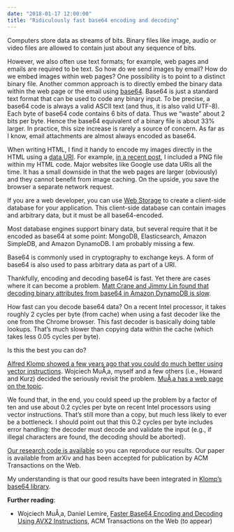 ```yaml
---
date: "2018-01-17 12:00:00"
title: "Ridiculously fast base64 encoding and decoding"
---
```




Computers store data as streams of bits. Binary files like image, audio or video files are allowed to contain just about any sequence of bits.

However, we also often use text formats; for example, web pages and emails are required to be text. So how do we send images by email? How do we embed images within web pages? One possibility is to point to a distinct binary file. Another common approach is to directly embed the binary data within the web page or the email using [base64](https://en.wikipedia.org/wiki/Base64). Base64 is just a standard text format that can be used to code any binary input. To be precise, a base64 code is always a valid ASCII text (and thus, it is also valid UTF-8). Each byte of base64 code contains 6 bits of data. Thus we &ldquo;waste&rdquo; about 2 bits per byte. Hence the base64 equivalent of a binary file is about 33% larger. In practice, this size increase is rarely a source of concern. As far as I know, email attachments are almost always encoded as base64.

When writing HTML, I find it handy to encode my images directly in the HTML using a [data URI](https://en.wikipedia.org/wiki/Data_URI_scheme). For example, [in a recent post](/lemire/blog/2018/01/16/microbenchmarking-calls-for-idealized-conditions/), I included a PNG file within my HTML code. Major websites like Google use data URIs all the time. It has a small downside in that the web pages are larger (obviously) and they cannot benefit from image caching. On the upside, you save the browser a separate network request.

If you are a web developer, you can use [Web Storage](https://en.wikipedia.org/wiki/Web_storage) to create a client-side database for your application. This client-side database can contain images and arbitrary data, but it must be all base64-encoded.

Most database engines support binary data, but several require that it be encoded as base64 at some point: MongoDB, Elasticsearch, Amazon SimpleDB, and Amazon DynamoDB. I am probably missing a few.

Base64 is commonly used in cryptography to exchange keys. A form of base64 is also used to pass arbitrary data as part of a URI.

Thankfully, encoding and decoding base64 is fast. Yet there are cases where it can become a problem. [Matt Crane and Jimmy Lin found that decoding binary attributes from base64 in Amazon DynamoDB is slow](https://cs.uwaterloo.ca/~jimmylin/publications/Crane_Lin_ICTIR2017.pdf).

How fast can you decode base64 data? On a recent Intel processor, it takes roughly 2 cycles per byte (from cache) when using a fast decoder like the one from the Chrome browser. This fast decoder is basically doing table lookups. That&rsquo;s much slower than copying data within the cache (which takes less 0.05 cycles per byte).

Is this the best you can do?

[Alfred Klomp showed a few years ago that you could do much better using vector instructions](http://www.alfredklomp.com/programming/sse-base64/). Wojciech MuÅ‚a, myself and a few others (i.e., Howard and Kurz) decided the seriously revisit the problem. [MuÅ‚a has a web page on the topic](http://0x80.pl/notesen/2016-01-12-sse-base64-encoding.html).

We found that, in the end, you could speed up the problem by a factor of ten and use about 0.2 cycles per byte on recent Intel processors using vector instructions. That&rsquo;s still more than a copy, but much less likely to ever be a bottleneck. I should point out that this 0.2 cycles per byte includes error handling: the decoder must decode and validate the input (e.g., if illegal characters are found, the decoding should be aborted).

[Our research code is available](https://github.com/lemire/fastbase64) so you can reproduce our results. Our paper is available from arXiv and has been accepted for publication by ACM Transactions on the Web.

My understanding is that our good results have been integrated in [Klomp&rsquo;s base64 library](https://github.com/aklomp/base64).

__Further reading__:

- Wojciech MuÅ‚a, Daniel Lemire, [Faster Base64 Encoding and Decoding Using AVX2 Instructions](https://arxiv.org/abs/1704.00605), ACM Transactions on the Web (to appear)


